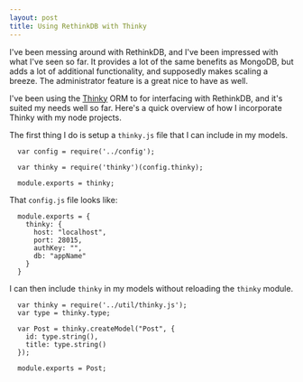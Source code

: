 ```yaml
---
layout: post
title: Using RethinkDB with Thinky
---
```

I've been messing around with RethinkDB, and I've been impressed with what
I've seen so far. It provides a lot of the same benefits as MongoDB, but adds
a lot of additional functionality, and supposedly makes scaling a breeze. The
administrator feature is a great nice to have as well.

I've been using the [Thinky](https://thinky.io/) ORM to for interfacing with
RethinkDB, and it's suited my needs well so far. Here's a quick overview of
how I incorporate Thinky with my node projects.

The first thing I do is setup a `thinky.js` file that I can include in my
models.

~~~
  var config = require('../config');

  var thinky = require('thinky')(config.thinky);

  module.exports = thinky;
~~~

That `config.js` file looks like:

~~~
  module.exports = {
    thinky: {
      host: "localhost",
      port: 28015,
      authKey: "",
      db: "appName"
    }
  }
~~~

I can then include `thinky` in my models without reloading the `thinky` module.

~~~
  var thinky = require('../util/thinky.js');
  var type = thinky.type;

  var Post = thinky.createModel("Post", {
    id: type.string(),
    title: type.string()
  });

  module.exports = Post;
~~~
